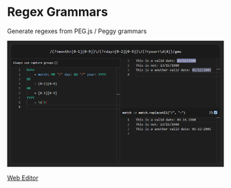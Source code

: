 # Regex Grammars
Generate regexes from PEG.js / Peggy grammars 

![Sample](/screenshot.png)

[Web Editor](https://kodyjking.github.io/regex-grammars/)